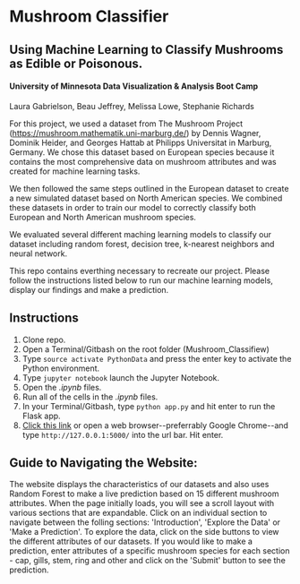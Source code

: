 # Mushroom Classifier
## Using Machine Learning to Classify Mushrooms as Edible or Poisonous.
#### University of Minnesota Data Visualization & Analysis Boot Camp
Laura Gabrielson, Beau Jeffrey, Melissa Lowe, Stephanie Richards


For this project, we used a dataset from The Mushroom Project (https://mushroom.mathematik.uni-marburg.de/) by Dennis Wagner, Dominik Heider, and Georges Hattab at Philipps Universitat in Marburg, Germany.  We chose this dataset based on European species because it contains the most comprehensive data on mushroom attributes and was created for machine learning tasks.

We then followed the same steps outlined in the European dataset to create a new simulated dataset based on North American species.  We combined these datasets in order to train our model to correctly classify both European and North American mushroom species.

We evaluated several different maching learning models to classify our dataset including random forest, decision tree, k-nearest neighbors and neural network.

This repo contains everthing necessary to recreate our project. Please follow the instructions listed below to run our machine learning models, display our findings and make a prediction. 

## Instructions
1. Clone repo.
1. Open a Terminal/Gitbash on the root folder (Mushroom_Classifiew)
1. Type ```source activate PythonData``` and press the enter key to activate the Python environment.
1. Type ```jupyter notebook``` launch the Jupyter Notebook.
1. Open the *.ipynb* files.
1. Run all of the cells in the *.ipynb* files.
1. In your Terminal/Gitbash, type ```python app.py``` and hit enter to run the Flask app.
1. [Click this link](http://127.0.0.1:5000/) or open a web browser--preferrably Google Chrome--and type ```http://127.0.0.1:5000/``` into the url bar. Hit enter.

## Guide to Navigating the Website:

The website displays the characteristics of our datasets and also uses Random Forest to make a live prediction based on 15 different mushroom attributes. When the page initially loads, you will see a scroll layout with various sections that are expandable. Click on an individual section to navigate between the folling sections: 'Introduction', 'Explore the Data' or 'Make a Prediction'. To explore the data, click on the side buttons to view the different attributes of our datasets. If you would like to make a prediction, enter attributes of a specific mushroom species for each section - cap, gills, stem, ring and other and click on the 'Submit' button to see the prediction.